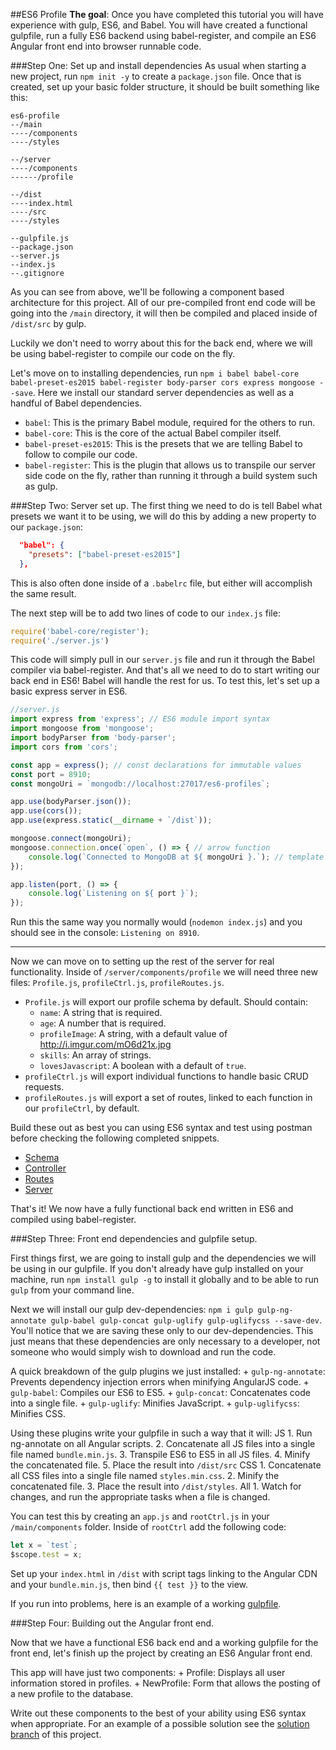 ##ES6 Profile
**The goal**: Once you have completed this tutorial you will have experience with gulp, ES6, and Babel. You will have created a functional gulpfile, run a fully ES6 backend using babel-register, and compile an ES6 Angular front end into browser runnable code.

###Step One: Set up and install dependencies
As usual when starting a new project, run `npm init -y` to create a `package.json` file. Once that is created, set up your basic folder structure, it should be built something like this:

```
es6-profile
--/main
----/components
----/styles

--/server
----/components
------/profile

--/dist
----index.html
----/src
----/styles

--gulpfile.js
--package.json
--server.js
--index.js
--.gitignore
```

As you can see from above, we'll be following a component based architecture for this project. All of our pre-compiled front end code will be going into the `/main` directory, it will then be compiled and placed inside of `/dist/src` by gulp.

Luckily we don't need to worry about this for the back end, where we will be using babel-register to compile our code on the fly.

Let's move on to installing dependencies, run `npm i babel babel-core babel-preset-es2015 babel-register body-parser cors express mongoose --save`. Here we install our standard server dependencies as well as a handful of Babel dependencies.

+ `babel`: This is the primary Babel module, required for the others to run.
+ `babel-core`: This is the core of the actual Babel compiler itself.
+ `babel-preset-es2015`: This is the presets that we are telling Babel to follow to compile our code.
+ `babel-register`: This is the plugin that allows us to transpile our server side code on the fly, rather than running it through a build system such as gulp.

###Step Two: Server set up.
The first thing we need to do is tell Babel what presets we want it to be using, we will do this by adding a new property to our `package.json`:

```json
  "babel": {
    "presets": ["babel-preset-es2015"]
  },
```

This is also often done inside of a `.babelrc` file, but either will accomplish the same result.

The next step will be to add two lines of code to our `index.js` file:

```javascript
require('babel-core/register');
require('./server.js')
```

This code will simply pull in our `server.js` file and run it through the Babel compiler via babel-register. And that's all we need to do to start writing our back end in ES6! Babel will handle the rest for us. To test this, let's set up a basic express server in ES6.

```javascript
//server.js
import express from 'express'; // ES6 module import syntax
import mongoose from 'mongoose';
import bodyParser from 'body-parser';
import cors from 'cors';

const app = express(); // const declarations for immutable values
const port = 8910;
const mongoUri = `mongodb://localhost:27017/es6-profiles`;

app.use(bodyParser.json());
app.use(cors());
app.use(express.static(__dirname + `/dist`));

mongoose.connect(mongoUri);
mongoose.connection.once(`open`, () => { // arrow function
    console.log(`Connected to MongoDB at ${ mongoUri }.`); // template string
});

app.listen(port, () => {
    console.log(`Listening on ${ port }`);
});
```

Run this the same way you normally would (`nodemon index.js`) and you should see in the console: `Listening on 8910`.

_______

Now we can move on to setting up the rest of the server for real functionality. Inside of `/server/components/profile` we will need three new files: `Profile.js`, `profileCtrl.js`, `profileRoutes.js`.

+ `Profile.js` will export our profile schema by default. Should contain:
    * `name`: A string that is required.
    * `age`: A number that is required.
    * `profileImage`: A string, with a default value of http://i.imgur.com/mO6d21x.jpg
    * `skills`: An array of strings.
    * `lovesJavascript`: A boolean with a default of `true`.
+ `profileCtrl.js` will export individual functions to handle basic CRUD requests.
+ `profileRoutes.js` will export a set of routes, linked to each function in our `profileCtrl`, by default.

Build these out as best you can using ES6 syntax and test using postman before checking the following completed snippets.

+ [Schema](https://gist.github.com/r-walsh/5d9bbaf70ba47dba4269)
+ [Controller](https://gist.github.com/r-walsh/a27b1722287e7595ec5a)
+ [Routes](https://gist.github.com/r-walsh/b4e8210b80dc007e622d)
+ [Server](https://gist.github.com/r-walsh/53b8909b35726b7bfd29)

That's it! We now have a fully functional back end written in ES6 and compiled using babel-register.

###Step Three: Front end dependencies and gulpfile setup.

First things first, we are going to install gulp and the dependencies we will be using in our gulpfile. If you don't already have gulp installed on your machine, run `npm install gulp -g` to install it globally and to be able to run `gulp` from your command line.

Next we will install our gulp dev-dependencies: `npm i gulp gulp-ng-annotate gulp-babel gulp-concat gulp-uglify gulp-uglifycss --save-dev`. You'll notice that we are saving these only to our dev-dependencies. This just means that these dependencies are only necessary to a developer, not someone who would simply wish to download and run the code.

A quick breakdown of the gulp plugins we just installed:
    + `gulp-ng-annotate`: Prevents dependency injection errors when minifying AngularJS code.
    + `gulp-babel`: Compiles our ES6 to ES5.
    + `gulp-concat`: Concatenates code into a single file.
    + `gulp-uglify`: Minifies JavaScript.
    + `gulp-uglifycss`: Minifies CSS.

Using these plugins write your gulpfile in such a way that it will:
JS
    1. Run ng-annotate on all Angular scripts.
    2. Concatenate all JS files into a single file named `bundle.min.js`.
    3. Transpile ES6 to ES5 in all JS files.
    4. Minify the concatenated file.
    5. Place the result into `/dist/src`
CSS
    1. Concatenate all CSS files into a single file named `styles.min.css`.
    2. Minify the concatenated file.
    3. Place the result into `/dist/styles`.
All
    1. Watch for changes, and run the appropriate tasks when a file is changed.

You can test this by creating an `app.js` and `rootCtrl.js` in your `/main/components` folder. Inside of `rootCtrl` add the following code:
```javascript
let x = `test`;
$scope.test = x;
```

Set up your `index.html` in `/dist` with script tags linking to the Angular CDN and your `bundle.min.js`, then bind `{{ test }}` to the view.

If you run into problems, here is an example of a working [gulpfile](https://gist.github.com/r-walsh/8b330c0274edbe9691e1).

###Step Four: Building out the Angular front end.

Now that we have a functional ES6 back end and a working gulpfile for the front end, let's finish up the project by creating an ES6 Angular front end.

This app will have just two components:
    + Profile: Displays all user information stored in profiles.
    + NewProfile: Form that allows the posting of a new profile to the database.

Write out these components to the best of your ability using ES6 syntax when appropriate. For an example of a possible solution see the [solution branch](https://github.com/r-walsh/es6-profiles/tree/solution) of this project.
